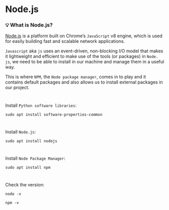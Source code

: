 # Node.js

### 💡 What is Node.js?

[Node.js](https://www.geeksforgeeks.org/nodejs-tutorials/) is a platform built on Chrome’s `JavaScript` v8 engine, which is used for easily building fast and scalable network applications. 

`Javascript` aka `js` uses an event-driven, non-blocking I/O model that makes it lightweight and efficient to make use of the tools (or packages) in `Node. js`, we need to be able to install in our machine and manage them in a useful way. 

This is where `NPM`, the `Node package manager`, comes in to play and it contains default packages and also allows us to install external packages in our project.


#

Install `Python software libraries`:

```
sudo apt install software-properties-common
```

#

Install `Node.js`:


```
sudo apt install nodejs
```



#

Install `Node Package Manager`:

```
sudo apt install npm
```

#


Check the version:

```
node -v
```

```
npm -v
```
